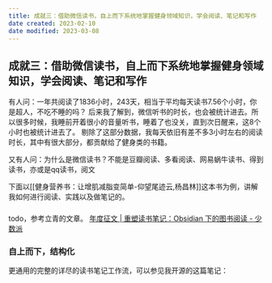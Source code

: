 ```yaml
---
title: 成就三：借助微信读书，自上而下系统地掌握健身领域知识，学会阅读、笔记和写作
date created: 2023-02-10
date modified: 2023-03-08
---
```


## 成就三：借助微信读书，自上而下系统地掌握健身领域知识，学会阅读、笔记和写作

有人问：一年共阅读了1836小时，243天，相当于平均每天读书7.56个小时，你是超人，不吃不睡的吗？
后来我了解到，微信听书的时长，也会被统计进去。所以很多时候，我睡前开着很小的音量听书，睡着了也没关，直到次日醒来，这8个小时也被统计进去了。
剔除了这部分数据，我每天依旧有差不多3小时左右的阅读时长，其中有很大部分，都贡献给了健身类的书籍。

又有人问：为什么是微信读书？不能是豆瓣阅读、多看阅读、网易蜗牛读书、得到读书，亦或是qq读书，阅文

下面以[[健身营养书：让增肌减脂变简单-仰望尾迹云,杨昌林]]这本书为例，讲解我如何进行阅读、实践以及做笔记的。

###

todo，参考立青的文章。
[年度征文 | 重塑读书笔记：Obsidian 下的图书阅读 - 少数派](https://sspai.com/post/71405)

### 自上而下，结构化

更通用的完整的详尽的读书笔记工作流，可以参见我开源的这篇笔记：
